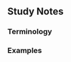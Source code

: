 ## Study Notes

[comment]: # (Student-facing materials. Should be short and sweet. No long-form exposition. Instead, list and define new terms associated delivered during the lecture. Give short, concise explanations of new concepts, provide useful code samples and examples. This is not a text book. Instead, it is supplimentary to the lecture.)

### Terminology

### Examples
